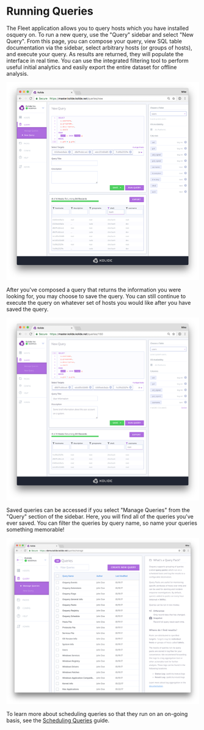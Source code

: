 Running Queries
===============

The Fleet application allows you to query hosts which you have installed osquery on. To run a new query, use the "Query" sidebar and select "New Query". From this page, you can compose your query, view SQL table documentation via the sidebar, select arbitrary hosts (or groups of hosts), and execute your query. As results are returned, they will populate the interface in real time. You can use the integrated filtering tool to perform useful initial analytics and easily export the entire dataset for offline analysis.

![Distributed new query with local filter](../images/distributed-new-query-with-local-filter.png)

After you've composed a query that returns the information you were looking for, you may choose to save the query. You can still continue to execute the query on whatever set of hosts you would like after you have saved the query.

![Distributed saved query with local filter](../images/distributed-saved-query-with-local-filter.png)

Saved queries can be accessed if you select "Manage Queries" from the "Query" section of the sidebar. Here, you will find all of the queries you've ever saved. You can filter the queries by query name, so name your queries something memorable!

![Manage Queries](../images/manage-queries.png)

To learn more about scheduling queries so that they run on an on-going basis, see the [Scheduling Queries](./scheduling-queries.md) guide.
